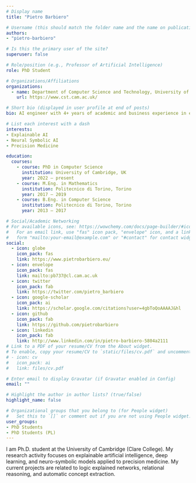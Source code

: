 ```yaml
---
# Display name
title: "Pietro Barbiero"

# Username (this should match the folder name and the name on publications)
authors:
- "pietro-barbiero"

# Is this the primary user of the site?
superuser: false

# Role/position (e.g., Professor of Artificial Intelligence)
role: PhD Student

# Organizations/Affiliations
organizations:
  - name: Department of Computer Science and Technology, University of Cambridge
    url: https://www.cst.cam.ac.uk/

# Short bio (displayed in user profile at end of posts)
bio: AI engineer with 4+ years of academic and business experience in explainable AI and precision medicine.

# List each interest with a dash
interests:
- Explainable AI
- Neural Symbolic AI
- Precision Medicine

education:
  courses:
    - course: PhD in Computer Science
      institution: University of Cambridge, UK
      year: 2022 – present
    - course: M.Eng. in Mathematics
      institution: Politecnico di Torino, Torino
      year: 2017 – 2019
    - course: B.Eng. in Computer Science
      institution: Politecnico di Torino, Torino
      year: 2013 – 2017

# Social/Academic Networking
# For available icons, see: https://wowchemy.com/docs/page-builder/#icons
#   For an email link, use "fas" icon pack, "envelope" icon, and a link in the
#   form "mailto:your-email@example.com" or "#contact" for contact widget.
social:
  - icon: globe
    icon_pack: fas
    link: https://www.pietrobarbiero.eu/
  - icon: envelope
    icon_pack: fas
    link: mailto:pb737@cl.cam.ac.uk
  - icon: twitter
    icon_pack: fab
    link: https://twitter.com/pietro_barbiero
  - icon: google-scholar
    icon_pack: ai
    link: https://scholar.google.com/citations?user=4gbToQoAAAAJ&hl
  - icon: github
    icon_pack: fab
    link: https://github.com/pietrobarbiero
  - icon: linkedin
    icon_pack: fab
    link: http://www.linkedin.com/in/pietro-barbiero-5804a2111
# Link to a PDF of your resume/CV from the About widget.
# To enable, copy your resume/CV to `static/files/cv.pdf` and uncomment the lines below.
# - icon: cv
#   icon_pack: ai
#   link: files/cv.pdf

# Enter email to display Gravatar (if Gravatar enabled in Config)
email: ""

# Highlight the author in author lists? (true/false)
highlight_name: false

# Organizational groups that you belong to (for People widget)
#   Set this to `[]` or comment out if you are not using People widget.
user_groups:
- PhD Students
- PhD Students (PL)
---
```


I am Ph.D. student at the University of Cambridge (Clare College). My research activity focuses on explainable artificial intelligence, deep learning, and neuro-symbolic models applied to precision medicine. My current projects are related to logic explained networks, relational reasoning, and automatic concept extraction.
